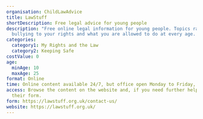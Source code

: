 ```yaml
---
organisation: ChildLawAdvice
title: LawStuff
shortDescription: Free legal advice for young people
description: "Free online legal information for young people. Topics range from
  bullying to your rights and what you are allowed to do at every age. "
categories:
  category1: My Rights and the Law
  category2: Keeping Safe
costValue: 0
age:
  minAge: 10
  maxAge: 25
format: Online
time: Online content available 24/7, but office open Monday to Friday, 8am-6pm.
access: Browse the content on the website and, if you need further help, fill in
  their form.
form: https://lawstuff.org.uk/contact-us/
website: https://lawstuff.org.uk/
---
```

